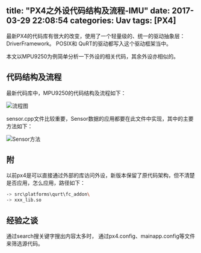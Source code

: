 title: "PX4之外设代码结构及流程-IMU"
date: 2017-03-29 22:08:54
categories: Uav
tags: [PX4]
---
最新PX4的代码库有很大的改变，使用了一个轻量级的、统一的驱动抽象层：DriverFramework。 POSIX和 QuRT的驱动都写入这个驱动框架当中。

本文以MPU9250为例简单分析一下外设的相关代码，其余外设亦相似的。

## 代码结构及流程
最新代码库中，MPU9250的代码结构及流程如下：
   
 ![流程图](https://github.com/huaqianlee/blog-file/image/uav/px4/IMU_CODE_STR.png)
<!--more-->
 sensor.cpp文件比较重要，Sensor数据的应用都要在此文件中实现，其中的主要方法如下：
 
![Sensor方法](https://github.com/huaqianlee/blog-file/image/uav/px4/sensorcpp.jpg)

## 附 
以前px4是可以直接通过外部的库访问外设，新版本保留了原代码架构，但不清楚是否应用，怎么应用，路径如下：
```bash
-> src\platforms\qurt\fc_addon\
-> xxx_lib.so
```   

## 经验之谈
通过search搜关键字搜出内容太多时， 通过px4.config、mainapp.config等文件来筛选源代码。







   